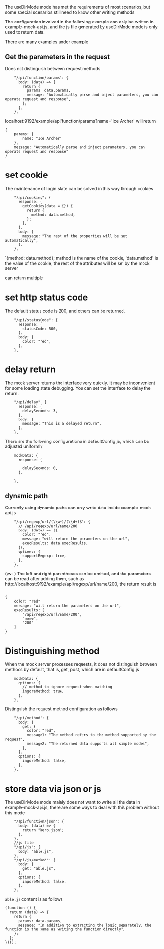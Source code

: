 The useDirMode mode has met the requirements of most scenarios, but some special scenarios still need to know other writing methods

The configuration involved in the following example can only be written in example-mock-api.js, and the js file generated by useDirMode mode is only used to return data.

There are many examples under example

## Get the parameters in the request

Does not distinguish between request methods

````
    "/api/function/params": {
      body: (data) => {
        return {
          params: data.params,
          message: "Automatically parse and inject parameters, you can operate request and response",
        };
      },
    },
````

localhost:9192/example/api/function/params?name='Ice Archer' will return

````
{
    params: {
        name: "Ice Archer"
    },
    message: "Automatically parse and inject parameters, you can operate request and response"
}
````

# set cookie

The maintenance of login state can be solved in this way through cookies

````
    "/api/cookies": {
      response: {
        getCookies(data = {}) {
          return {
            method: data.method,
          };
        },
      },
      body: {
        message: "The rest of the properties will be set automatically",
      },
    },
````

`{method: data.method}; method is the name of the cookie, 'data.method' is the value of the cookie, the rest of the attributes will be set by the mock server

can return multiple

# set http status code

The default status code is 200, and others can be returned.

````
    "/api/statusCode": {
      response: {
        statusCode: 500,
      },
      body: {
        color: "red",
      },
    },
````

# delay return

The mock server returns the interface very quickly. It may be inconvenient for some loading state debugging. You can set the interface to delay the return.

````
    "/api/delay": {
      response: {
        delaySeconds: 3,
      },
      body: {
        message: "This is a delayed return",
      },
    },
````

There are the following configurations in defaultConfig.js, which can be adjusted uniformly

````
    mockData: {
      response: {

        delaySeconds: 0,
      },

    },
````

## dynamic path

Currently using dynamic paths can only write data inside example-mock-api.js

````
    "/api/regexp/url/(\\w+)/(\\d+)$": {
      // /api/regexp/url/name/200
      body: (data) => ({
        color: "red",
        message: "will return the parameters on the url",
        execResults: data.execResults,
      }),
      options: {
        supportRegexp: true,
      },
    },
````

(\\w+) The left and right parentheses can be omitted, and the parameters can be read after adding them, such as http://localhost:9192/example/api/regexp/url/name/200, the return result is

````

{
    color: "red",
    message: "will return the parameters on the url",
    execResults: [
        "/api/regexp/url/name/200",
        "name",
        "200"
    ]
}
````

# Distinguishing method

When the mock server processes requests, it does not distinguish between methods by default, that is, get, post, which are in defaultConfig.js

````
    mockData: {
      options: {
        // method to ignore request when matching
        ingoreMethod: true,
      },
    },
````

Distinguish the request method configuration as follows

````
    "/api/method": {
      body: {
        get: {
          color: "red",
          message1: "The method refers to the method supported by the request",
          message2: "The returned data supports all simple modes",
        },
      },
      options: {
        ingoreMethod: false,
      },
    },
````

# store data via json or js

The useDirMode mode mainly does not want to write all the data in example-mock-api.js, there are some ways to deal with this problem without this mode

````
    "/api/function/json": {
      body: (data) => {
        return "hero.json";
      },
    },
    //js file
    "/api/js": {
      body: "able.js",
    },
    "/api/js/method": {
      body: {
        get: "able.js",
      },
      options: {
        ingoreMethod: false,
      },
    },
````

`able.js` content is as follows

````
(function () {
  return (data) => {
    return {
      params: data.params,
      message: "In addition to extracting the logic separately, the function is the same as writing the function directly",
    };
  };
})();

````